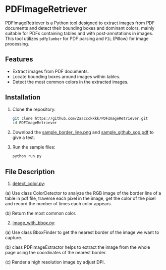 # PDFImageRetriever

PDFImageRetriever is a Python tool designed to extract images from PDF documents and detect their bounding boxes and dominant colors, mainly suitable for PDFs containing tables and with post-annotations in images. This tool utilizes `pdfplumber` for PDF parsing and `PIL` (Pillow) for image processing.

## Features

- Extract images from PDF documents.
- Locate bounding boxes around images within tables.
- Detect the most common colors in the extracted images.

## Installation

1. Clone the repository:

   ```bash
   git clone https://github.com/Zaaccckkkk/PDFImageRetriever.git
   cd PDFImageRetriever

2. Download the [sample_border_line.png](sample_border_line.png) and [sample_github_sop.pdf](sample_github_sop.pdf) to give a test.

3. Run the sample files:

   ```bash
   python run.py

## File Description

1. [detect_color.py](detect_color.py):

(a) Use class ColorDetector to analyze the RGB image of the border line of a table in pdf file, traverse each pixel in the image, get the color of the pixel and record the number of times each color appears.

(b) Return the most common color.

2. [image_with_bbox.py](image_with_bbox.py):

(a) Use class BboxFinder to get the nearest border of the image we want to capture.

(b) class PDFImageExtractor helps to extract the image from the whole page using the coordinates of the nearest border.

(c) Render a high resolution image by adjust DPI.

